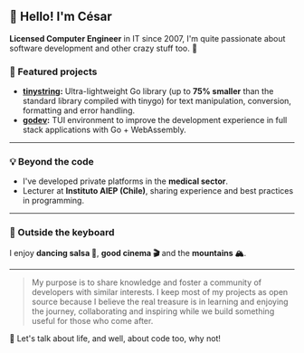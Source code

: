 ## 👋 Hello! I'm César

**Licensed Computer Engineer** in IT since 2007, I'm quite passionate about software development and other crazy stuff too. 🤪  


### 📌 Featured projects

- **[tinystring](#):** Ultra-lightweight Go library (up to **75% smaller** than the standard library compiled with tinygo) for text manipulation, conversion, formatting and error handling.
- **[godev](#):** TUI environment to improve the development experience in full stack applications with Go + WebAssembly.

---
### 💡 Beyond the code

- I've developed private platforms in the **medical sector**.
- Lecturer at **Instituto AIEP (Chile)**, sharing experience and best practices in programming.

---

### 🌱 Outside the keyboard

I enjoy **dancing salsa 💃**, **good cinema 🎬** and the **mountains 🏔️**.

---

>My purpose is to share knowledge and foster a community of developers with similar interests. I keep most of my projects as open source because I believe the real treasure is in learning and enjoying the journey, collaborating and inspiring while we build something useful for those who come after.
  
💬 Let's talk about life, and well, about code too, why not!
